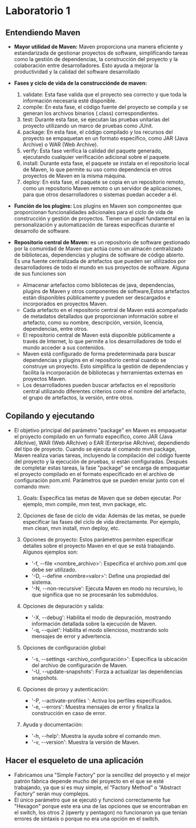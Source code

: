 # **Laboratorio 1**

## **Entendiendo Maven**

- **Mayor utilidad de Maven:** Maven proporciona una manera eficiente y estandarizada de gestionar proyectos de software, 
simplificando tareas como la gestión de dependencias, la construcción del proyecto y la colaboración entre desarrolladores.
Esto ayuda a mejorar la productividad y la calidad del software desarrollado

- **Fases y ciclo de vida de la construcciónde de maven:**
    1. validate: Esta fase valida que el proyecto sea correcto y que toda la información necesaria esté disponible.
    2. compile: En esta fase, el código fuente del proyecto se compila y se generan los archivos binarios (.class) correspondientes.
    3. test: Durante esta fase, se ejecutan las pruebas unitarias del proyecto utilizando un marco de pruebas como JUnit.
    4. package: En esta fase, el código compilado y los recursos del proyecto se empaquetan en un formato específico, como JAR (Java Archive) o WAR (Web Archive).
    5. verify: Esta fase verifica la calidad del paquete generado, ejecutando cualquier verificación adicional sobre el paquete.
    6. install: Durante esta fase, el paquete se instala en el repositorio local de Maven, lo que permite su uso como dependencia en otros proyectos de Maven en la misma máquina.
    7. deploy: En esta fase, el paquete se copia en un repositorio remoto, como un repositorio Maven remoto o un servidor de aplicaciones,
       para que otros desarrolladores o sistemas puedan acceder a él.
      
- **Función de los plugins:** Los plugins en Maven son componentes que proporcionan funcionalidades adicionales para el ciclo de vida de construcción
y gestión de proyectos. Tienen un papel fundamental en la personalización y automatización de tareas específicas durante el desarrollo de software.

- **Repositorio central de Maven:** es un repositorio de software gestionado por la comunidad de Maven que actúa como un almacén centralizado de bibliotecas,
dependencias y plugins de software de código abierto. Es una fuente centralizada de artefactos que pueden ser utilizados por desarrolladores de todo el mundo
en sus proyectos de software.
Alguna de sus funciones son
  - Almacenar artefactos como bibliotecas de java, dependencias, plugins de Maven y otros componentes de software,Estos artefactos están disponibles públicamente
    y pueden ser descargados e incorporados en proyectos Maven.
  - Cada artefacto en el repositorio central de Maven está acompañado de metadatos detallados que proporcionan información sobre el artefacto, como su nombre, descripción,
    versión, licencia, dependencias, entre otros.
  - El repositorio central de Maven está disponible públicamente a través de Internet, lo que permite a los desarrolladores de todo el mundo acceder a sus contenidos.
  - Maven está configurado de forma predeterminada para buscar dependencias y plugins en el repositorio central cuando se construye un proyecto. Esto simplifica la
     gestión de dependencias y facilita la incorporación de bibliotecas y herramientas externas en proyectos Maven.
  - Los desarrolladores pueden buscar artefactos en el repositorio central utilizando diferentes criterios como el nombre del artefacto, el grupo de artefactos,
    la versión, entre otros.


## **Copilando y ejecutando**

  - El objetivo principal del parámetro "package" en Maven es empaquetar el proyecto compilado en un formato específico, como JAR (Java ARchive), WAR (Web ARchive) o
    EAR (Enterprise ARchive), dependiendo del tipo de proyecto. Cuando se ejecuta el comando mvn package, Maven realiza varias tareas, incluyendo la compilación del
    código fuente del proyecto y la ejecución de pruebas, si están configuradas. Después de completar estas tareas, la fase "package" se encarga de empaquetar el
    proyecto compilado en el formato especificado en el archivo de configuración pom.xml.
    Parámetros que se pueden enviar junto con el comando mvn:
    1. Goals: Especifica las metas de Maven que se deben ejecutar. Por ejemplo, mvn compile, mvn test, mvn package, etc.
       
    2. Opciones de fase de ciclo de vida: Además de las metas, se puede especificar las fases del ciclo de vida directamente. Por ejemplo, mvn clean, mvn install, mvn deploy, etc.
    
    3. Opciones de proyecto: Estos parámetros permiten especificar detalles sobre el proyecto Maven en el que se está trabajando. Algunos ejemplos son:
        - '-f, --file <nombre_archivo>': Especifica el archivo pom.xml que debe ser utilizado.
        - '-D, --define <nombre=valor>': Define una propiedad del sistema.
        - '-N, --non-recursive': Ejecuta Maven en modo no recursivo, lo que significa que no se procesarán los submódulos.
    
    4. Opciones de depuración y salida:
        - '-X, --debug': Habilita el modo de depuración, mostrando información detallada sobre la ejecución de Maven.
        - '-q, --quiet': Habilita el modo silencioso, mostrando solo mensajes de error y advertencia.
      
    5. Opciones de configuración global:
        - '-s, --settings <archivo_configuración>': Especifica la ubicación del archivo de configuración de Maven.
        - '-U, --update-snapshots': Forza a actualizar las dependencias snapshots.
    
    6. Opciones de proxy y autenticación:
        - '-P, --activate-profiles <perfil>': Activa los perfiles especificados.
        - '-e, --errors': Muestra mensajes de error y finaliza la construcción en caso de error.
      
    7. Ayuda y documentación:
        - '-h, --help': Muestra la ayuda sobre el comando mvn.
        - '-v, --version': Muestra la versión de Maven.

## **Hacer el esqueleto de una aplicación**
- Fabricamos una "Simple Factory" por la sencillez del proyecto y el mejor patrón fábrica depende mucho del proyecto en el que se esté trabajando, ya que si
  es muy simple, el “Factory Method” o “Abstract Factory” serán muy complejos.
- El único parámetro que se ejecutó y funcionó correctamente fue "Hexagon" porque este era una de las opciones que se encontraban en el switch, los otros 2
  (qwerty y pentagon) no funcionaron ya que tenían errores de sintaxis  o porque no era una opción en el switch.
